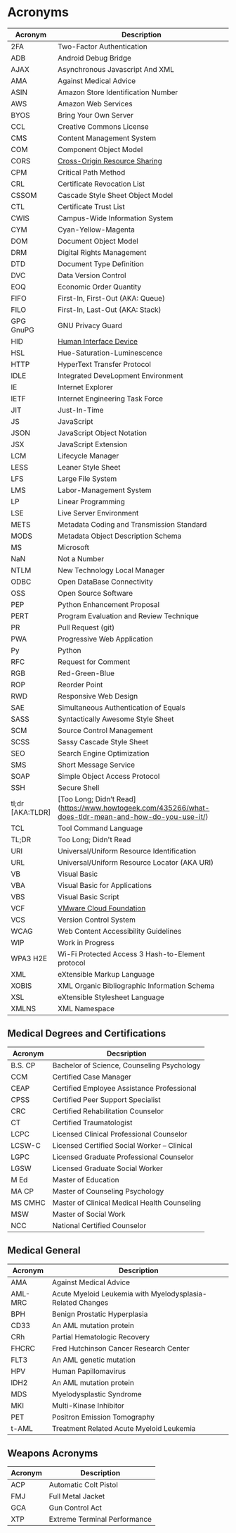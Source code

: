 # Acronyms 

| Acronym | Description | 
| ---- | ---- | 
|2FA| Two-Factor Authentication | 
|ADB| Android Debug Bridge |  
|AJAX| Asynchronous Javascript And XML |  
|AMA| Against Medical Advice |  
|ASIN| Amazon Store Identification Number |  
|AWS| Amazon Web Services |  
|BYOS| Bring Your Own Server |  
|CCL| Creative Commons License |  
|CMS| Content Management System | 
|COM| Component Object Model |  
|CORS| [Cross-Origin Resource Sharing](https://developer.mozilla.org/en-US/docs/Web/HTTP/CORS) |  
|CPM| Critical Path Method |  
|CRL|Certificate Revocation List|
|CSSOM| Cascade Style Sheet Object Model | 
|CTL|Certificate Trust List|
|CWIS|Campus-Wide Information System|
|CYM| Cyan-Yellow-Magenta |  
|DOM| Document Object Model |  
|DRM| Digital Rights Management |  
|DTD| Document Type Definition |  
|DVC| Data Version Control |  
|EOQ| Economic Order Quantity |  
|FIFO|First-In, First-Out (AKA: Queue)|  
|FILO|First-In, Last-Out (AKA: Stack)|  
|GPG <BR> GnuPG| GNU Privacy Guard |  
|HID| [Human Interface Device](https://www.usb.org/hid)  |  
|HSL| Hue-Saturation-Luminescence  |  
|HTTP|HyperText Transfer Protocol|  
|IDLE| Integrated DeveLopment Environment |  
|IE| Internet Explorer |  
|IETF| Internet Engineering Task Force |  
|JIT|Just-In-Time|  
|JS| JavaScript |  
|JSON| JavaScript Object Notation |  
|JSX| JavaScript Extension |  
|LCM| Lifecycle Manager |  
|LESS| Leaner Style Sheet |  
|LFS| Large File System |  
|LMS|Labor-Management System|  
|LP|Linear Programming|  
|LSE| Live Server Environment |  
|METS|Metadata Coding and Transmission Standard|  
|MODS|Metadata Object Description Schema|  
|MS| Microsoft |  
|NaN| Not a Number |  
|NTLM| New Technology Local Manager  |  
|ODBC|Open DataBase Connectivity |
|OSS| Open Source Software|  
|PEP| Python Enhancement Proposal | 
|PERT|Program Evaluation and Review Technique|  
|PR| Pull Request (git) |  
|PWA|Progressive Web Application|
|Py| Python |  
|RFC| Request for Comment |  
|RGB| Red-Green-Blue |  
|ROP|Reorder Point|  
|RWD|Responsive Web Design|  
|SAE|Simultaneous Authentication of Equals|
|SASS| Syntactically Awesome Style Sheet |
|SCM|Source Control Management|  
|SCSS| Sassy Cascade Style Sheet |   
|SEO| Search Engine Optimization |  
|SMS| Short Message Service |  
|SOAP|Simple Object Access Protocol|  
|SSH| Secure Shell |  
|tl;dr <BR> [AKA:TLDR]| [Too Long; Didn’t Read] (https://www.howtogeek.com/435266/what-does-tldr-mean-and-how-do-you-use-it/)  |  
|TCL|Tool Command Language|  
|TL;DR| Too Long; Didn't Read |  
|URI| Universal/Uniform Resource Identification |
|URL| Universal/Uniform Resource Locator (AKA URI) |  
|VB| Visual Basic |  
|VBA| Visual Basic for Applications |  
|VBS| Visual Basic Script |  
|VCF| [VMware Cloud Foundation]( https://www.vmware.com/products/cloud-foundation.html) |  
|VCS|Version Control System|
|WCAG|Web Content Accessibility Guidelines|
|WIP| Work in Progress | 
|WPA3 H2E|Wi-Fi Protected Access 3 Hash-to-Element protocol|
|XML|eXtensible Markup Language|
|XOBIS|XML Organic Bibliographic Information Schema|
|XSL|eXtensible Stylesheet Language|
|XMLNS|XML Namespace|

## Medical Degrees and Certifications

| Acronym | Decsription |  
| -- | -- |  
| B.S. CP|Bachelor of Science, Counseling Psychology |  
| CCM|Certified Case Manager |  
| CEAP|Certified Employee Assistance Professional |  
| CPSS|Certified Peer Support Specialist |  
| CRC|Certified Rehabilitation Counselor |  
| CT|Certified Traumatologist |  
| LCPC|Licensed Clinical Professional Counselor |  
| LCSW-C|Licensed Certified Social Worker – Clinical |  
| LGPC|Licensed Graduate Professional Counselor |  
| LGSW|Licensed Graduate Social Worker |  
| M Ed|Master of Education |  
| MA CP|Master of Counseling Psychology |  
| MS CMHC|Master of Clinical Medical Health Counseling |  
| MSW|Master of Social Work |  
| NCC|National Certified Counselor |  

## Medical General 

| Acronym | Description | 
| ---- | ---- | 
|AMA| Against Medical Advice |
|AML-MRC|Acute Myeloid Leukemia with Myelodysplasia-Related Changes|  
|BPH|Benign Prostatic Hyperplasia|  
|CD33|An AML mutation protein|  
|CRh|Partial Hematologic Recovery|  
|FHCRC|Fred Hutchinson Cancer Research Center|  
|FLT3|An AML genetic mutation|  
|HPV|Human Papillomavirus |  
|IDH2|An AML mutation protein|  
|MDS|Myelodysplastic Syndrome|  
|MKI|Multi-Kinase Inhibitor|  
|PET|Positron Emission Tomography|  
|t-AML|Treatment Related Acute Myeloid Leukemia|  

## Weapons Acronyms

| Acronym | Description | 
| ---- | ---- | 
|ACP| Automatic Colt Pistol |
|FMJ| Full Metal Jacket |  
|GCA| Gun Control Act |  
|XTP| Extreme Terminal Performance |  

